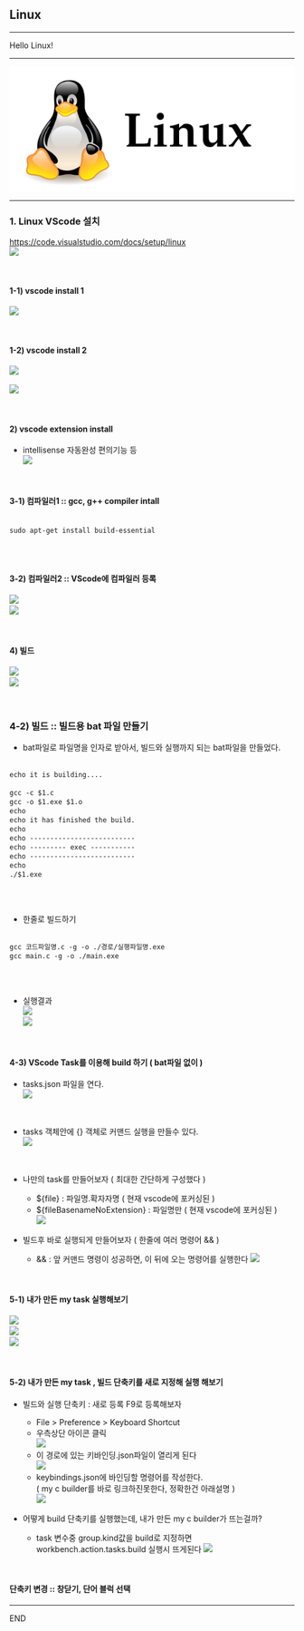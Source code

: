 ## Linux 

***

Hello Linux!

***
<img src = "/images/linuxLogo.PNG" align = "center"> </img>

***

### 1. Linux VScode 설치
https://code.visualstudio.com/docs/setup/linux <br>
<img src = "https://github.com/wallahan/linux/blob/master/images/vscodelogo.png"></img><br>

<br>

#### 1-1) vscode install 1
<img src = "https://github.com/wallahan/linux/blob/master/images/vscodeinstall.PNG"></img><br>

<br>

#### 1-2) vscode install 2 
<img src = "https://github.com/wallahan/linux/blob/master/images/down.png"></img><br>

<img src = "https://github.com/wallahan/linux/blob/master/images/install.png"></img><br>

<br>

#### 2) vscode extension install 
- intellisense 자동완성 편의기능 등 <br>
<img src = "https://github.com/wallahan/linux/blob/master/images/extension.png"></img><br>

<br>

#### 3-1) 컴파일러1 :: gcc, g++ compiler intall
<pre>
<code>
sudo apt-get install build-essential
</code>
</pre>

<br>

#### 3-2) 컴파일러2 :: VScode에 컴파일러 등록
<img src = "https://github.com/wallahan/linux/blob/master/images/gcc1.png"></img><br>
<img src = "https://github.com/wallahan/linux/blob/master/images/gcc2.png"></img><br>

<br>

#### 4) 빌드
<img src = "https://github.com/wallahan/linux/blob/master/images/build.png"></img><br>
<img src = "https://github.com/wallahan/linux/blob/master/images/exec.png"></img><br>

<br>

### 4-2) 빌드 :: 빌드용 bat 파일 만들기
* bat파일로 파일명을 인자로 받아서, 빌드와 실행까지 되는 bat파일을 만들었다.
<pre>
<code>
echo it is building....

gcc -c $1.c
gcc -o $1.exe $1.o
echo
echo it has finished the build.
echo
echo --------------------------
echo --------- exec -----------
echo --------------------------
echo
./$1.exe
</code>
</pre>

<br>

* 한줄로 빌드하기
<pre>
<code>
gcc 코드파일명.c -g -o ./경로/실행파일명.exe
gcc main.c -g -o ./main.exe
</code>
</pre>

<br>

* 실행결과 <br>
<img src = "https://github.com/wallahan/linux/blob/master/images/bat0.png"></img><br>
<img src = "https://github.com/wallahan/linux/blob/master/images/bat1.png"></img><br>

<br>

#### 4-3) VScode Task를 이용해 build 하기 ( bat파일 없이 )

* tasks.json 파일을 연다. <br>
<img src = "https://github.com/wallahan/linux/blob/master/images/tasksfile.png"></img><br>

<br>

* tasks 객체안에 {} 객체로 커맨드 실행을 만들수 있다. <br>
<img src = "https://github.com/wallahan/linux/blob/master/images/taskObject.png"></img><br>

<br>

* 나만의 task를 만들어보자 ( 최대한 간단하게 구성했다 )
   + ${file} : 파일명.확자자명 ( 현재 vscode에 포커싱된 )
   + ${fileBasenameNoExtension} : 파일명만 ( 현재 vscode에 포커싱된 )  <br>
 <img src = "https://github.com/wallahan/linux/blob/master/images/mytask.png"></img><br>
  

* 빌드후 바로 실행되게 만들어보자 ( 한줄에 여러 명령어 && )
   + && : 앞 커맨드 명령이 성공하면, 이 뒤에 오는 명령어를 실행한다
<img src = "https://github.com/wallahan/linux/blob/master/images/buildandexec.png"></img><br>

<br>

#### 5-1) 내가 만든 my task 실행해보기 
<img src = "https://github.com/wallahan/linux/blob/master/images/mytaskexec1.png"></img><br>
<img src = "https://github.com/wallahan/linux/blob/master/images/mytaskexec2.png"></img><br>
<img src = "https://github.com/wallahan/linux/blob/master/images/mytaskexec3.png"></img><br>

<br>

#### 5-2) 내가 만든 my task , 빌드 단축키를 새로 지정해 실행 해보기
* 빌드와 실행 단축키 : 새로 등록 F9로 등록해보자 
   + File > Preference > Keyboard Shortcut 
   + 우측상단 아이콘 클릭 <br>
   <img src = "https://github.com/wallahan/linux/blob/master/images/keyicon.png"></img><br>
   + 이 경로에 있는 키바인딩.json파일이 열리게 된다 <br>
   <img src = "https://github.com/wallahan/linux/blob/master/images/keypath.PNG"></img><br>
   + keybindings.json에 바인딩할 명령어를 작성한다.<br> 
   ( my c builder를 바로 링크하진못한다, 정확한건 아래설명 )<br>
   <img src = "https://github.com/wallahan/linux/blob/master/images/keybind.png"></img><br>
   
* 어떻게 build 단축키를 실행했는데, 내가 만든 my c builder가 뜨는걸까?
   + task 변수중 group.kind값을 build로 지정하면 workbench.action.tasks.build 실행시 뜨게된다
<img src = "https://github.com/wallahan/linux/blob/master/images/addbuild.png"></img><br>

<br>

#### 단축키 변경 :: 창닫기, 단어 블럭 선택 


***
END
